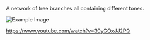 A network of tree branches all containing different tones.

![Example Image](../project_images/cover.jpg?raw=true "Example Image")

https://www.youtube.com/watch?v=30yGOxJJ2PQ
